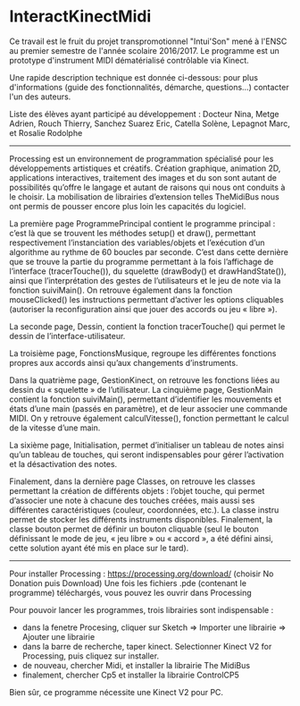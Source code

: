# InteractKinectMidi

Ce travail est le fruit du projet transpromotionnel "Intui'Son" mené à l'ENSC au premier semestre de l'année scolaire 2016/2017. Le programme est un prototype d'instrument MIDI dématérialisé contrôlable via Kinect.

Une rapide description technique est donnée ci-dessous: pour plus d'informations (guide des fonctionnalités, démarche, questions...) contacter l'un des auteurs.


Liste des élèves ayant participé au développement : Docteur Nina, Metge Adrien, Rouch Thierry, Sanchez Suarez Eric, Catella Solène, Lepagnot Marc, et Rosalie Rodolphe

___________

Processing est un environnement de programmation spécialisé pour les développements artistiques et créatifs. Création graphique, animation 2D, applications interactives, traitement des images et du son sont autant de possibilités qu’offre le langage et autant de raisons qui nous ont conduits à le choisir. La mobilisation de librairies d’extension telles TheMidiBus nous ont permis de pousser encore plus loin les capacités du logiciel.


La première page ProgrammePrincipal contient le programme principal : c’est là que se trouvent les méthodes setup() et draw(), permettant respectivement l’instanciation des variables/objets et l’exécution d’un algorithme au rythme de 60 boucles par seconde. C’est dans cette dernière que se trouve la partie du programme permettant à la fois l’affichage de l’interface (tracerTouche()), du squelette (drawBody() et drawHandState()), ainsi que l’interprétation des gestes de l’utilisateurs et le jeu de note via la fonction suiviMain(). On retrouve également dans la fonction mouseClicked() les instructions permettant d’activer les options cliquables (autoriser la reconfiguration ainsi que jouer des accords ou jeu « libre »).

La seconde page, Dessin, contient la fonction tracerTouche() qui permet le dessin de l’interface-utilisateur.

La troisième page, FonctionsMusique, regroupe les différentes fonctions propres aux accords ainsi qu’aux changements d’instruments.

Dans la quatrième page, GestionKinect, on retrouve les fonctions liées au dessin du « squelette » de l’utilisateur.
La cinquième page, GestionMain contient la fonction suiviMain(), permettant d’identifier les mouvements et états d’une main (passés en paramètre), et de leur associer une commande MIDI. On y retrouve également calculVitesse(), fonction permettant le calcul de la vitesse d’une main.

La sixième page, Initialisation, permet d’initialiser un tableau de notes ainsi qu’un tableau de touches, qui seront indispensables pour gérer l’activation et la désactivation des notes. 

Finalement, dans la dernière page Classes, on retrouve les classes permettant la création de différents objets : l’objet touche, qui permet d’associer une note à chacune des touches créées, mais aussi ses différentes caractéristiques (couleur, coordonnées, etc.). La classe instru permet de stocker les différents instruments disponibles. Finalement, la classe bouton permet de définir un bouton cliquable (seul le bouton définissant le mode de jeu, « jeu libre » ou « accord », a été défini ainsi, cette solution ayant été mis en place sur le tard).


___________
Pour installer Processing : https://processing.org/download/ (choisir No Donation puis Download)
Une fois les fichiers .pde (contenant le programme) téléchargés, vous pouvez les ouvrir dans Processing

Pour pouvoir lancer les programmes, trois librairies sont indispensable :
- dans la fenetre Procesing, cliquer sur Sketch => Importer une librairie => Ajouter une librairie
- dans la barre de recherche, taper kinect. Selectionner Kinect V2 for Processing, puis cliquez sur installer.
- de nouveau, chercher Midi, et installer la librairie The MidiBus
- finalement, chercher Cp5 et installer la librairie ControlCP5

Bien sûr, ce programme nécessite une Kinect V2 pour PC.

